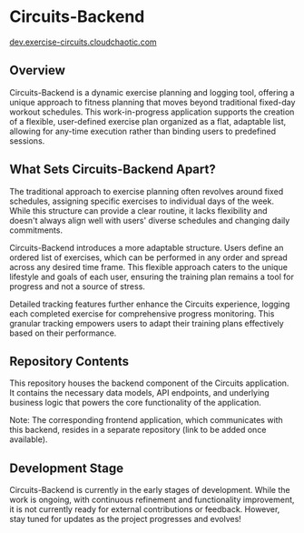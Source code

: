 # Circuits-Backend

[dev.exercise-circuits.cloudchaotic.com](dev.exercise-circuits.cloudchaotic.com)

## Overview

Circuits-Backend is a dynamic exercise planning and logging tool, offering a unique approach to fitness planning that moves beyond traditional fixed-day workout schedules. This work-in-progress application supports the creation of a flexible, user-defined exercise plan organized as a flat, adaptable list, allowing for any-time execution rather than binding users to predefined sessions.

## What Sets Circuits-Backend Apart?

The traditional approach to exercise planning often revolves around fixed schedules, assigning specific exercises to individual days of the week. While this structure can provide a clear routine, it lacks flexibility and doesn't always align well with users' diverse schedules and changing daily commitments.

Circuits-Backend introduces a more adaptable structure. Users define an ordered list of exercises, which can be performed in any order and spread across any desired time frame. This flexible approach caters to the unique lifestyle and goals of each user, ensuring the training plan remains a tool for progress and not a source of stress.

Detailed tracking features further enhance the Circuits experience, logging each completed exercise for comprehensive progress monitoring. This granular tracking empowers users to adapt their training plans effectively based on their performance.

## Repository Contents

This repository houses the backend component of the Circuits application. It contains the necessary data models, API endpoints, and underlying business logic that powers the core functionality of the application.

Note: The corresponding frontend application, which communicates with this backend, resides in a separate repository (link to be added once available).

## Development Stage

Circuits-Backend is currently in the early stages of development. While the work is ongoing, with continuous refinement and functionality improvement, it is not currently ready for external contributions or feedback. However, stay tuned for updates as the project progresses and evolves!